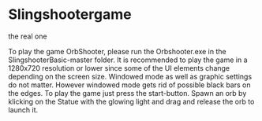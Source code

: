 # Slingshootergame
the real one

To play the game OrbShooter, please run the Orbshooter.exe in the SlingshooterBasic-master folder.
It is recommended to play the game in a 1280x720 resolution or lower since some of the UI elements change depending on the screen size. Windowed mode as well as graphic settings do not matter. However windowed mode gets rid of possible black bars on the edges.
To play the game just press the start-button. Spawn an orb by klicking on the Statue with the glowing light and drag and release the orb to launch it.

